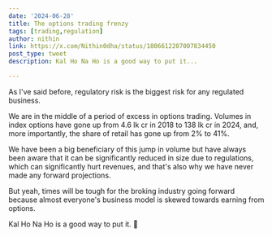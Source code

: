 ```yaml
---
date: '2024-06-28'
title: The options trading frenzy
tags: [trading,regulation]
author: nithin
link: https://x.com/Nithin0dha/status/1806612207007834450
post_type: tweet
description: Kal Ho Na Ho is a good way to put it...

---
```


As I've said before, regulatory risk is the biggest risk for any regulated business. 

We are in the middle of a period of excess in options trading. Volumes in index options have gone up from 4.6 lk cr in 2018 to 138 lk cr in 2024, and, more importantly, the share of retail has gone up from 2% to 41%.

We have been a big beneficiary of this jump in volume but have always been aware that it can be significantly reduced in size due to regulations, which can significantly hurt revenues, and that's also why we have never made any forward projections.

But yeah, times will be tough for the broking industry going forward because almost everyone's business model is skewed towards earning from options.

Kal Ho Na Ho is a good way to put it. 😬
